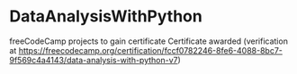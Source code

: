 # DataAnalysisWithPython
freeCodeCamp projects to gain certificate
Certificate awarded (verification at https://freecodecamp.org/certification/fccf0782246-8fe6-4088-8bc7-9f569c4a4143/data-analysis-with-python-v7)
